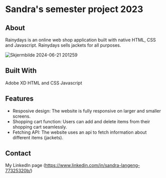 # Sandra's semester project 2023

## About 
Rainydays is an online web shop application built with native HTML, CSS and Javascript.
Rainydays sells jackets for all purposes.

![Skjermbilde 2024-06-21 201259](https://github.com/sandygrandy/sandygrandy.github.io/assets/149969838/bf347a6d-403e-4556-89ea-672441c7f236)

## Built With

Adobe XD 
HTML and CSS
Javascript

## Features

- Resposive design: The website is fully responsive on larger and smaller screens.
- Shopping cart function: Users can add and delete items from their shopping cart seamlessly.
- Fetching API: The website uses an api to fetch information about different items (jackets). 

## Contact

My LinkedIn page (https://www.linkedin.com/in/sandra-langeng-77325320b/)
